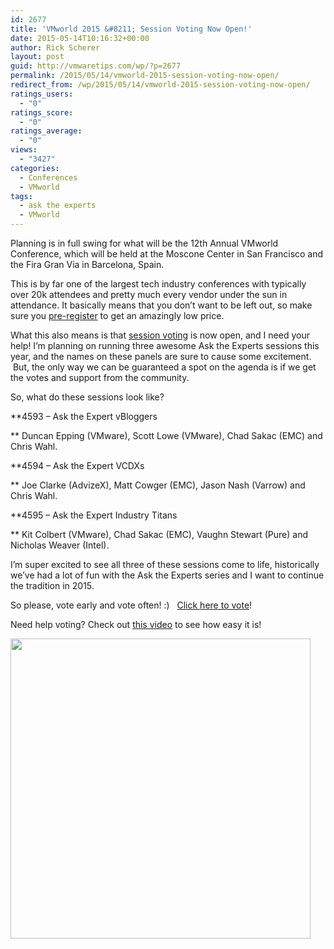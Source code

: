 ```yaml
---
id: 2677
title: 'VMworld 2015 &#8211; Session Voting Now Open!'
date: 2015-05-14T10:16:32+00:00
author: Rick Scherer
layout: post
guid: http://vmwaretips.com/wp/?p=2677
permalink: /2015/05/14/vmworld-2015-session-voting-now-open/
redirect_from: /wp/2015/05/14/vmworld-2015-session-voting-now-open/
ratings_users:
  - "0"
ratings_score:
  - "0"
ratings_average:
  - "0"
views:
  - "3427"
categories:
  - Conferences
  - VMworld
tags:
  - ask the experts
  - VMworld
---
```

Planning is in full swing for what will be the 12th Annual VMworld Conference, which will be held at the Moscone Center in San Francisco and the Fira Gran Via in Barcelona, Spain.

This is by far one of the largest tech industry conferences with typically over 20k attendees and pretty much every vendor under the sun in attendance. It basically means that you don&#8217;t want to be left out, so make sure you <a href="http://www.vmworld.com/community/conference/us/plan/pricing" target="_blank">pre-register</a> to get an amazingly low price.

What this also means is that <a href="http://www.vmworld.com/voting.jspa" target="_blank">session voting</a> is now open, and I need your help! I&#8217;m planning on running three awesome Ask the Experts sessions this year, and the names on these panels are sure to cause some excitement.  But, the only way we can be guaranteed a spot on the agenda is if we get the votes and support from the community.

So, what do these sessions look like?

**4593 &#8211; Ask the Expert vBloggers
  
** Duncan Epping (VMware), Scott Lowe (VMware), Chad Sakac (EMC) and Chris Wahl.

**4594 &#8211; Ask the Expert VCDXs
  
** Joe Clarke (AdvizeX), Matt Cowger (EMC), Jason Nash (Varrow) and Chris Wahl.

**4595 &#8211; Ask the Expert Industry Titans
  
** Kit Colbert (VMware), Chad Sakac (EMC), Vaughn Stewart (Pure) and Nicholas Weaver (Intel).

I&#8217;m super excited to see all three of these sessions come to life, historically we&#8217;ve had a lot of fun with the Ask the Experts series and I want to continue the tradition in 2015.

So please, vote early and vote often! :)   <a href="http://www.vmworld.com/voting.jspa" target="_blank">Click here to vote</a>!

Need help voting? Check out <a href="https://www.youtube.com/watch?v=B_4y5HmyOqQ" target="_blank">this video</a> to see how easy it is!

<a href="https://www.youtube.com/watch?v=B_4y5HmyOqQ" target="_new"><img src="http://www.vmwaretips.com/wp/wp-content/uploads/2015/05/2015voting.JPG" alt="" width="480" /></a>